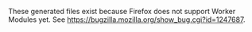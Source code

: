 These generated files exist because Firefox does not support Worker Modules yet.
See https://bugzilla.mozilla.org/show_bug.cgi?id=1247687.
